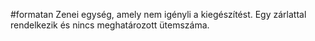 #formatan 
Zenei egység, amely nem igényli a kiegészítést. Egy zárlattal rendelkezik és nincs meghatározott ütemszáma.